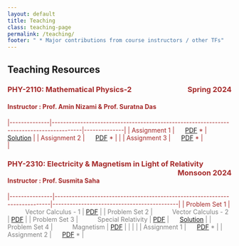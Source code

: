 ```yaml
---
layout: default
title: Teaching
class: teaching-page
permalink: /teaching/
footer: " * Major contributions from course instructors / other TFs"
---
```


## Teaching Resources 

### <font color='brown'> PHY-2110: Mathematical Physics-2 <span style="float: right;"> Spring 2024
#### Instructor : Prof. Amin Nizami & Prof. Suratna Das

|--------------|----------------------------------------------------------------------------------------|--------------|
| Assignment 1 | <span style="padding: 0 20px;">  [PDF](teaching/phy2110/assignment-1(full-set).pdf) *  | [Solution](teaching/phy2110/solved-assignment-1.pdf) |
| Assignment 2 | <span style="padding: 0 20px;">  [PDF](teaching/phy2110/assignment-2.pdf) *  |         |
| Assignment 3 | <span style="padding: 0 20px;">  [PDF](teaching/phy2110/assignment-3.pdf) *  |         |

### <font color='brown'> PHY-2310: Electricity & Magnetism in Light of Relativity <span style="float: right;"> Monsoon 2024
#### Instructor : Prof. Susmita Saha

|---------------|----------------------------------------------------------------------------|--------------------------------------------|
| Problem Set 1 | <font color='grey'> <span style="padding: 0 40px;"> Vector Calculus - 1    | [PDF](teaching/phy2310/ProbSet-1.pdf)      |
| Problem Set 2 | <font color='grey'> <span style="padding: 0 40px;"> Vector Calculus - 2    | [PDF](teaching/phy2310/ProbSet-2.pdf)      |
| Problem Set 3 | <font color='grey'> <span style="padding: 0 40px;"> Special Relativity     | [PDF](teaching/phy2310/ProbSet-3.pdf)      | <span style="padding: 0 20px;">[Solution](teaching/phy2310/solved-ProbSet-3.pdf) |
| Problem Set 4 | <font color='grey'> <span style="padding: 0 40px;"> Magnetism              | [PDF](teaching/phy2310/ProbSet-4.pdf)      |
|              |                                                                             |
| Assignment 1 | <span style="padding: 0 20px;">  [PDF](teaching/phy2310/assignment-1.pdf) *            | 
| Assignment 2 | <span style="padding: 0 20px;">  [PDF](teaching/phy2310/assignment-2.pdf) *            |
